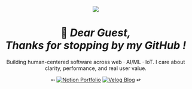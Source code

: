 <div align="center">

<div align="center">

<img src="https://capsule-render.vercel.app/api?type=Blur&color=gradient&customColorList=0&height=300&section=header&text=DOMADO&fontSize=60" />
<h1>🤵 <em>Dear Guest, <br> Thanks for stopping by my GitHub !</em></h1>

<p>
Building human-centered software across web · AI/ML · IoT. I care about clarity, performance, and real user value.
</p>

<p>
  ➳
  <a href="https://narrow-troodon-308.notion.site/PARK-GEON-HO-22f31721b58980f890eceeec401a3861?pvs=74"><img src="https://img.shields.io/badge/Notion-Portfolio-000000?logo=notion&logoColor=white" alt="Notion Portfolio" /></a>
  <a href="https://velog.io/@supernova77/posts"><img src="https://img.shields.io/badge/Velog-Blog-20C997?logo=velog&logoColor=white" alt="Velog Blog" /></a>
  ↫
</p>

</div>

